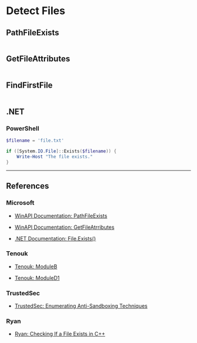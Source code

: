 # Detect Files

## PathFileExists

```

```

## GetFileAttributes

```

```

## FindFirstFile

```

```

## .NET

### PowerShell

```powershell
$filename = 'file.txt'

if ([System.IO.File]::Exists($filename)) {
	Write-Host "The file exists."
}
```

---
## References

### Microsoft

- [WinAPI Documentation: PathFileExists](https://learn.microsoft.com/en-us/windows/win32/api/shlwapi/nf-shlwapi-pathfileexistsa)

- [WinAPI Documentation: GetFileAtrributes](https://learn.microsoft.com/en-us/windows/win32/api/fileapi/nf-fileapi-getfileattributesa)

- [.NET Documentation: File.Exists()](https://learn.microsoft.com/en-us/dotnet/api/system.io.file.exists?view=net-8.0)

### Tenouk

- [Tenouk: ModuleB](https://www.tenouk.com/ModuleB.html)

- [Tenouk: ModuleD1](https://www.tenouk.com/ModuleD1.html)

### TrustedSec

- [TrustedSec: Enumerating Anti-Sandboxing Techniques](https://trustedsec.com/blog/enumerating-anti-sandboxing-techniques)

### Ryan

- [Ryan: Checking If a File Exists in C++](https://medium.com/@ryan_forrester_/checking-if-a-file-exists-in-c-practical-guide-f4faa58989fd)
